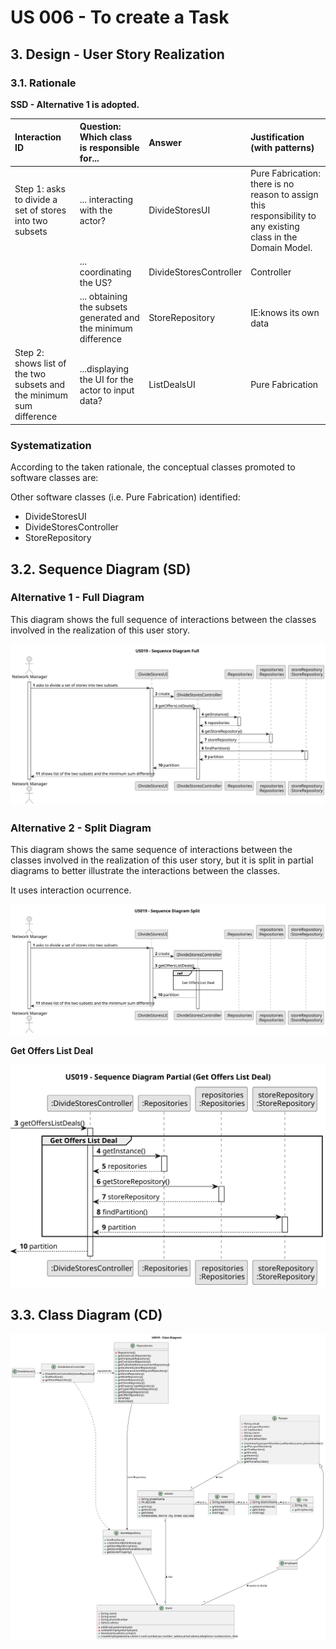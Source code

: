 # US 006 - To create a Task 

## 3. Design - User Story Realization 

### 3.1. Rationale

**SSD - Alternative 1 is adopted.**

| Interaction ID                                                       | Question: Which class is responsible for...                    | Answer                 | Justification (with patterns)                                                                                 |
|:---------------------------------------------------------------------|:---------------------------------------------------------------|:-----------------------|:--------------------------------------------------------------------------------------------------------------|
| Step 1: asks to divide a set of stores into two subsets              | ... interacting with the actor?                                | DivideStoresUI         | Pure Fabrication: there is no reason to assign this responsibility to any existing class in the Domain Model. |
|                                                                      | ... coordinating the US?                                       | DivideStoresController | Controller                                                                                                    |
|                                                                      | ... obtaining the subsets generated and the minimum difference | StoreRepository        | IE:knows its own data                                                                                         |
| Step 2: shows list of the two subsets and the minimum sum difference | ...displaying the UI for the actor to input data?              | ListDealsUI            | Pure Fabrication                                                                                              |

### Systematization ##

According to the taken rationale, the conceptual classes promoted to software classes are: 



Other software classes (i.e. Pure Fabrication) identified: 

 * DivideStoresUI 
 * DivideStoresController
 * StoreRepository


## 3.2. Sequence Diagram (SD)

### Alternative 1 - Full Diagram

This diagram shows the full sequence of interactions between the classes involved in the realization of this user story.

![Sequence Diagram - Full](svg/us19-sequence-diagram-full.svg)

### Alternative 2 - Split Diagram

This diagram shows the same sequence of interactions between the classes involved in the realization of this user story, but it is split in partial diagrams to better illustrate the interactions between the classes.

It uses interaction ocurrence.

![Sequence Diagram - split](svg/us019-sequence-diagram-split.svg)

**Get Offers List Deal**

![Sequence Diagram - Partial - Get Task Category List](svg/us019-sequence-diagram-partial-get-deals.svg)


## 3.3. Class Diagram (CD)

![Class Diagram](svg/us19-class-diagram.svg)